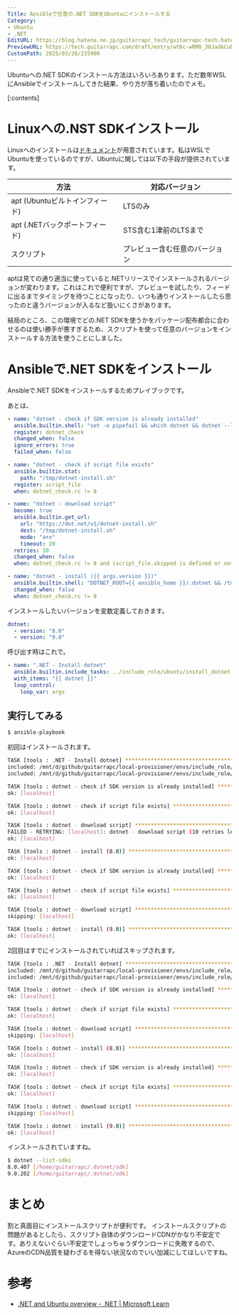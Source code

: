 ```yaml
---
Title: Ansibleで任意の.NET SDKをUbuntuにインストールする
Category:
- Ubuntu
- .NET
EditURL: https://blog.hatena.ne.jp/guitarrapc_tech/guitarrapc-tech.hatenablog.com/atom/entry/6802418398339650652
PreviewURL: https://tech.guitarrapc.com/draft/entry/wt6c-wRMO_3OJadkCubBuwI4Kic
CustomPath: 2025/03/20/235900
---
```


Ubuntuへの.NET SDKのインストール方法はいろいろあります。ただ数年WSLにAnsibleでインストールしてきた結果、やり方が落ち着いたのでメモ。

[:contents]

# Linuxへの.NST SDKインストール

Linuxへのインストールは[ドキュメント](https://learn.microsoft.com/en-us/dotnet/core/install/linux)が用意されています。私はWSLでUbuntuを使っているのですが、Ubuntuに関しては以下の手段が提供されています。

| 方法 | 対応バージョン |
| --- | --- |
| apt (Ubuntuビルトインフィード) | LTSのみ |
| apt (.NETバックポートフィード) | STS含む1津前のLTSまで |
| スクリプト | プレビュー含む任意のバージョン |

aptは見ての通り適当に使っていると.NETリリースでインストールされるバージョンが変わります。これはこれで便利ですが、プレビューを試したり、フィードに出るまでタイミングを待つことになったり、いつも通りインストールしたら思ったのと違うバージョンが入るなど扱いにくさがあります。

結局のところ、この環境でどの.NET SDKを使うかをパッケージ配布都合に合わせるのは使い勝手が悪すぎるため、スクリプトを使って任意のバージョンをインストールする方法を使うことにしました。

# Ansibleで.NET SDKをインストール

Ansibleで.NET SDKをインストールするためプレイブックです。

あとは、

```yaml
- name: "dotnet - check if SDK version is already installed"
  ansible.builtin.shell: "set -o pipefail && which dotnet && dotnet --list-sdks | grep '{{ args.version }}'"
  register: dotnet_check
  changed_when: false
  ignore_errors: true
  failed_when: false

- name: "dotnet - check if script file exists"
  ansible.builtin.stat:
    path: "/tmp/dotnet-install.sh"
  register: script_file
  when: dotnet_check.rc != 0

- name: "dotnet - download script"
  become: true
  ansible.builtin.get_url:
    url: "https://dot.net/v1/dotnet-install.sh"
    dest: "/tmp/dotnet-install.sh"
    mode: "a+x"
    timeout: 20
  retries: 10
  changed_when: false
  when: dotnet_check.rc != 0 and (script_file.skipped is defined or not script_file.stat.exists)

- name: "dotnet - install ({{ args.version }})"
  ansible.builtin.shell: "DOTNET_ROOT={{ ansible_home }}/.dotnet && /tmp/dotnet-install.sh --channel {{ args.version }}"
  changed_when: false
  when: dotnet_check.rc != 0
```

インストールしたいバージョンを変数定義しておきます。

```yaml
dotnet:
  - version: "8.0"
  - version: "9.0"
```

呼び出す時はこれで。

```yaml
- name: ".NET - Install dotnet"
  ansible.builtin.include_tasks: ../include_role/ubuntu/install_dotnet.yaml
  with_items: "{{ dotnet }}"
  loop_control:
    loop_var: args
```

## 実行してみる

```sh
$ ansible-playbook
```

初回はインストールされます。

```sh
TASK [tools : .NET - Install dotnet] *********************************************************************************************************************************************************
included: /mnt/d/github/guitarrapc/local-provisioner/envs/include_role/ubuntu/install_dotnet.yaml for localhost => (item={'version': '8.0'})
included: /mnt/d/github/guitarrapc/local-provisioner/envs/include_role/ubuntu/install_dotnet.yaml for localhost => (item={'version': '9.0'})

TASK [tools : dotnet - check if SDK version is already installed] ***************************************************************
ok: [localhost]

TASK [tools : dotnet - check if script file exists] ***************************************************************
ok: [localhost]

TASK [tools : dotnet - download script] ***************************************************************
FAILED - RETRYING: [localhost]: dotnet - download script (10 retries left).
ok: [localhost]

TASK [tools : dotnet - install (8.0)] ***************************************************************
ok: [localhost]

TASK [tools : dotnet - check if SDK version is already installed] ***************************************************************
ok: [localhost]

TASK [tools : dotnet - check if script file exists] ***************************************************************
ok: [localhost]

TASK [tools : dotnet - download script] ***************************************************************
skipping: [localhost]

TASK [tools : dotnet - install (9.0)] ***************************************************************
ok: [localhost]
```

2回目はすでにインストールされていればスキップされます。


```sh
TASK [tools : .NET - Install dotnet] ***************************************************************
included: /mnt/d/github/guitarrapc/local-provisioner/envs/include_role/ubuntu/install_dotnet.yaml for localhost => (item={'version': '8.0'})
included: /mnt/d/github/guitarrapc/local-provisioner/envs/include_role/ubuntu/install_dotnet.yaml for localhost => (item={'version': '9.0'})

TASK [tools : dotnet - check if SDK version is already installed] ***************************************************************
ok: [localhost]

TASK [tools : dotnet - check if script file exists] ***************************************************************
ok: [localhost]

TASK [tools : dotnet - download script] ***************************************************************
skipping: [localhost]

TASK [tools : dotnet - install (8.0)] ***************************************************************
ok: [localhost]

TASK [tools : dotnet - check if SDK version is already installed] ***************************************************************
ok: [localhost]

TASK [tools : dotnet - check if script file exists] ***************************************************************
ok: [localhost]

TASK [tools : dotnet - download script] ***************************************************************
skipping: [localhost]

TASK [tools : dotnet - install (9.0)] ***************************************************************
ok: [localhost]
```

インストールされていますね。

```sh
$ dotnet --list-sdks
8.0.407 [/home/guitarrapc/.dotnet/sdk]
9.0.202 [/home/guitarrapc/.dotnet/sdk]
```

# まとめ

割と真面目にインストールスクリプトが便利です。
インストールスクリプトの問題があるとしたら、スクリプト自体のダウンロードCDNがかなり不安定です。ありえないぐらい不安定でしょっちゅうダウンロードに失敗するので、AzureのCDN品質を疑わざるを得ない状況なのでいい加減にしてほしいですね。

# 参考

* [.NET and Ubuntu overview - .NET | Microsoft Learn](https://learn.microsoft.com/en-us/dotnet/core/install/linux-ubuntu)
